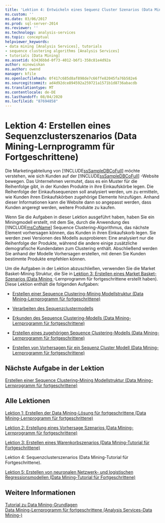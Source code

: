 ```yaml
---
title: 'Lektion 4: Entwickeln eines Sequenz Cluster Szenarios (Data Mining-Lernprogramm für Fortgeschrittene) | Microsoft-Dokumentation'
ms.custom: ''
ms.date: 03/06/2017
ms.prod: sql-server-2014
ms.reviewer: ''
ms.technology: analysis-services
ms.topic: conceptual
helpviewer_keywords:
- data mining [Analysis Services], tutorials
- sequence clustering algorithms [Analysis Services]
- tutorials [Data Mining]
ms.assetid: 63436bbd-0f73-4012-b6f1-358c81e4d92a
author: minewiskan
ms.author: owend
manager: kfile
ms.openlocfilehash: 0f417c685d8af898de7c66ffe82045fa76b582e6
ms.sourcegitcommit: ad4d92dce894592a259721a1571b1d8736abacdb
ms.translationtype: MT
ms.contentlocale: de-DE
ms.lasthandoff: 08/04/2020
ms.locfileid: "87694858"
---
```

# <a name="lesson-4-building-a-sequence-clustering-scenario-intermediate-data-mining-tutorial"></a>Lektion 4: Erstellen eines Sequenzclusterszenarios (Data Mining-Lernprogramm für Fortgeschrittene)
  Die Marketingabteilung von [!INCLUDE[ssSampleDBCoFull](../includes/sssampledbcofull-md.md)] möchte verstehen, wie sich Kunden auf der [!INCLUDE[ssSampleDBCoFull](../includes/sssampledbcofull-md.md)] -Website bewegen. Das Unternehmen vermutet, dass es ein Muster für die Reihenfolge gibt, in der Kunden Produkte in ihre Einkaufskörbe legen. Die Reihenfolge der Einkaufssequenzen soll analysiert werden, um zu ermitteln, wie Kunden ihren Einkaufskörben zugehörige Elemente hinzufügen. Anhand dieser Informationen kann die Website dann so angepasst werden, dass Kunden angeregt werden, weitere Produkte zu kaufen.  
  
 Wenn Sie die Aufgaben in dieser Lektion ausgeführt haben, haben Sie ein Miningmodell erstellt, mit dem Sie, durch die Anwendung des [!INCLUDE[msCoName](../includes/msconame-md.md)] Sequence Clustering-Algorithmus, das nächste Element vorhersagen können, das Kunden in ihren Einkaufskorb legen. Sie werden zwei Versionen des Modells ausprobieren: Eine analysiert nur die Reihenfolge der Produkte, während die andere einige zusätzliche demografische Kundendaten zum Clustering enthält. Abschließend werden Sie anhand der Modelle Vorhersagen erstellen, mit denen Sie Kunden bestimmte Produkte empfehlen können.  
  
 Um die Aufgaben in der Lektion abzuschließen, verwenden Sie die Market Basket-Mining Struktur, die Sie in [Lektion 3: Erstellen eines Market Basket-Szenarios &#40;Data Mining ](../../2014/tutorials/lesson-3-building-a-market-basket-scenario-intermediate-data-mining-tutorial.md)-Lernprogramm für fortgeschrittene erstellt haben&#41;. Diese Lektion enthält die folgenden Aufgaben:  
  
-   [Erstellen einer Sequence Clustering-Mining Modellstruktur &#40;Data Mining-Lernprogramm für fortgeschrittene&#41;](../../2014/tutorials/create-sequence-clustering-mining-model-intermediate-data-mining.md)  
  
-   [Verarbeiten des Sequenzclustermodells](../../2014/tutorials/processing-the-sequence-clustering-model.md)  
  
-   [Erkunden des Sequence Clustering-Modells &#40;Data Mining-Lernprogramm für fortgeschrittene&#41;](../../2014/tutorials/exploring-the-sequence-clustering-model-intermediate-data-mining-tutorial.md)  
  
-   [Erstellen eines zugehörigen Sequence Clustering-Modells &#40;Data Mining-Lernprogramm für fortgeschrittene&#41;](../../2014/tutorials/creating-a-related-sequence-clustering-model-intermediate-data-mining-tutorial.md)  
  
-   [Erstellen von Vorhersagen für ein Sequenz Cluster Modell &#40;Data Mining-Lernprogramm für fortgeschrittene&#41;](../../2014/tutorials/create-predictions-on-model-intermediate-data-mining-tutorial.md)  
  
## <a name="next-task-in-lesson"></a>Nächste Aufgabe in der Lektion  
 [Erstellen einer Sequence Clustering-Mining Modellstruktur &#40;Data Mining-Lernprogramm für fortgeschrittene&#41;](../../2014/tutorials/create-sequence-clustering-mining-model-intermediate-data-mining.md)  
  
## <a name="all-lessons"></a>Alle Lektionen  
 [Lektion 1: Erstellen der Data Mining-Lösung für fortgeschrittene &#40;Data Mining-Lernprogramm für fortgeschrittene&#41;](../../2014/tutorials/lesson-1-create-solution-intermediate-data-mining-tutorial.md)  
  
 [Lektion 2: Erstellung eines Vorhersage Szenarios &#40;Data Mining-Lernprogramm für fortgeschrittene&#41;](../../2014/tutorials/lesson-2-building-a-forecasting-scenario-intermediate-data-mining-tutorial.md)  
  
 [Lektion 3: Erstellen eines Warenkorbszenarios &#40;Data Mining-Tutorial für Fortgeschrittene&#41;](../../2014/tutorials/lesson-3-building-a-market-basket-scenario-intermediate-data-mining-tutorial.md)  
  
 Lektion 4: Sequenzclusterszenarios (Data Mining-Tutorial für Fortgeschrittene).  
  
 [Lektion 5: Erstellen von neuronalen Netzwerk- und logistischen Regressionsmodellen &#40;Data Mining-Tutorial für Fortgeschrittene&#41;](../../2014/tutorials/lesson-5-build-models-intermediate-data-mining-tutorial.md)  
  
## <a name="see-also"></a>Weitere Informationen  
 [Tutorial zu Data Mining-Grundlagen](../../2014/tutorials/basic-data-mining-tutorial.md)   
 [Data Mining-Lernprogramm für fortgeschrittene &#40;Analysis Services-Data Mining-&#41;](../../2014/tutorials/intermediate-data-mining-tutorial-analysis-services-data-mining.md)  
  
  
